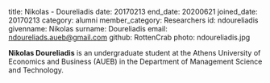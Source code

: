 title: Nikolas - Doureliadis
date: 20170213
end_date: 20200621
joined_date: 20170213
category: alumni
member_category: Researchers
id: ndoureliadis
givenname: Nikolas
surname: Doureliadis
email: ndoureliads.aueb@gmail.com
github: RottenCrab
photo: ndoureliadis.jpg
 
**Nikolas Doureliadis** is an undergraduate student at the Athens University of Economics and Business (AUEB) in the Department of Management Science and Technology.
